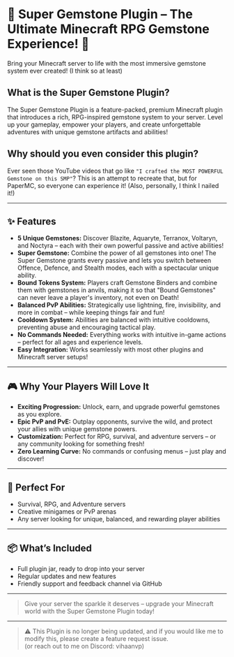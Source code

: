 # 🌟 Super Gemstone Plugin – The Ultimate Minecraft RPG Gemstone Experience! 🌟

Bring your Minecraft server to life with the most immersive gemstone system ever created! (I think so at least)

## What is the Super Gemstone Plugin?

The Super Gemstone Plugin is a feature-packed, premium Minecraft plugin that introduces a rich, RPG-inspired gemstone system to your server. Level up your gameplay, empower your players, and create unforgettable adventures with unique gemstone artifacts and abilities!

## Why should you even consider this plugin?

Ever seen those YouTube videos that go like `"I crafted the MOST POWERFUL Gemstone on this SMP"`?
This is an attempt to recreate that, but for PaperMC, so everyone can experience it! (Also, personally, I think I nailed it!)

---

## ✨ Features

- **5 Unique Gemstones:** Discover Blazite, Aquaryte, Terranox, Voltaryn, and Noctyra – each with their own powerful passive and active abilities!
- **Super Gemstone:** Combine the power of all gemstones into one! The Super Gemstone grants every passive and lets you switch between Offence, Defence, and Stealth modes, each with a spectacular unique ability.
- **Bound Tokens System:** Players craft Gemstone Binders and combine them with gemstones in anvils, making it so that "Bound Gemstones" can never leave a player's inventory, not even on Death!
- **Balanced PvP Abilities:** Strategically use lightning, fire, invisibility, and more in combat – while keeping things fair and fun!
- **Cooldown System:** Abilities are balanced with intuitive cooldowns, preventing abuse and encouraging tactical play.
- **No Commands Needed:** Everything works with intuitive in-game actions – perfect for all ages and experience levels.
- **Easy Integration:** Works seamlessly with most other plugins and Minecraft server setups!

---

## 🎮 Why Your Players Will Love It

- **Exciting Progression:** Unlock, earn, and upgrade powerful gemstones as you explore.
- **Epic PvP and PvE:** Outplay opponents, survive the wild, and protect your allies with unique gemstone powers.
- **Customization:** Perfect for RPG, survival, and adventure servers – or any community looking for something fresh!
- **Zero Learning Curve:** No commands or confusing menus – just play and discover!

---

## 💎 Perfect For

- Survival, RPG, and Adventure servers
- Creative minigames or PvP arenas
- Any server looking for unique, balanced, and rewarding player abilities

---

## 📦 What’s Included

- Full plugin jar, ready to drop into your server
- Regular updates and new features
- Friendly support and feedback channel via GitHub

---

> Give your server the sparkle it deserves – upgrade your Minecraft world with the Super Gemstone Plugin today!

---

> ⚠️ This Plugin is no longer being updated, and if you would like me to modify this, please create a feature request issue.  
> (or reach out to me on Discord: vihaanvp)
